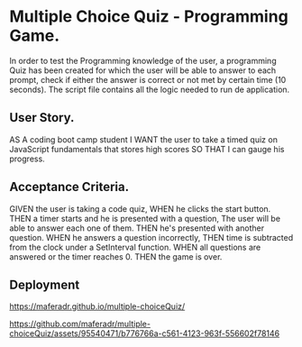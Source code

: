 # Multiple Choice Quiz - Programming Game.
In order to test the Programming knowledge of the user, a programming Quiz has been created for which the user will be able to answer to each prompt, check if either the answer is correct or not met by certain time (10 seconds). The script file contains all the logic needed to run de application.

## User Story.
AS A coding boot camp student
I WANT the user to take a timed quiz on JavaScript fundamentals that stores high scores
SO THAT I can gauge his progress.

## Acceptance Criteria.
GIVEN the user is taking a code quiz,
WHEN he clicks the start button.
THEN a timer starts and he is presented with a question,
The user will be able to answer each one of them.
THEN he's presented with another question.
WHEN he answers a question incorrectly,
THEN time is subtracted from the clock under a SetInterval function.
WHEN all questions are answered or the timer reaches 0.
THEN the game is over.

## Deployment
https://maferadr.github.io/multiple-choiceQuiz/


https://github.com/maferadr/multiple-choiceQuiz/assets/95540471/b776766a-c561-4123-963f-556602f78146

